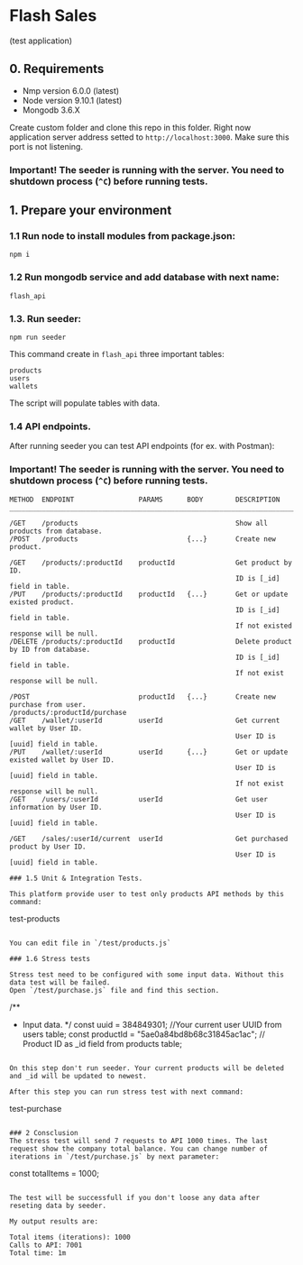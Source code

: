 # Flash Sales
(test application)

## 0. Requirements

* Nmp version 6.0.0 (latest)
* Node version 9.10.1 (latest)
* Mongodb 3.6.X

Create custom folder and clone this repo in this folder. Right now application server address setted to `http://localhost:3000`. Make sure this port is not listening.

### Important! The seeder is running with the server. You need to shutdown process (`^C`) before running tests.

## 1. Prepare your environment

### 1.1 Run node to install modules from package.json:

```
npm i
```

### 1.2 Run mongodb service and add database with next name:

```
flash_api
```

### 1.3. Run seeder:

```
npm run seeder
```
This command create in `flash_api` three important tables:

```
products
users
wallets
```

The script will populate tables with data.

### 1.4 API endpoints. 

After running seeder you can test API endpoints (for ex. with Postman):

### Important! The seeder is running with the server. You need to shutdown process (`^C`) before running tests.

```
METHOD	ENDPOINT		        PARAMS		BODY		DESCRIPTION
__________________________________________________________________________________________________

/GET	/products						                Show all products from database.
/POST	/products				            {...}		Create new product.

/GET	/products/:productId	productId			    Get product by ID. 
								                        ID is [_id] field in table.
/PUT	/products/:productId	productId	{...}		Get or update existed product. 
								                        ID is [_id] field in table. 
								                        If not existed response will be null.
/DELETE	/products/:productId	productId			    Delete product by ID from database. 
								                        ID is [_id] field in table. 
								                        If not exist response will be null.

/POST				            productId	{...}		Create new purchase from user.
/products/:productId/purchase
/GET	/wallet/:userId		    userId				    Get current wallet by User ID. 
								                        User ID is [uuid] field in table.
/PUT	/wallet/:userId		    userId		{...}		Get or update existed wallet by User ID. 
								                        User ID is [uuid] field in table.
								                        If not exist response will be null.
/GET	/users/:userId		    userId				    Get user information by User ID.
								                        User ID is [uuid] field in table.

/GET	/sales/:userId/current	userId				    Get purchased product by User ID.
								                        User ID is [uuid] field in table.

### 1.5 Unit & Integration Tests.

This platform provide user to test only products API methods by this command:

```
test-products
```

You can edit file in `/test/products.js`

### 1.6 Stress tests

Stress test need to be configured with some input data. Without this data test will be failed.
Open `/test/purchase.js` file and find this section.

```
/**
 * Input data.
 */
const uuid = 384849301; //Your current user UUID from users table;
const productId = "5ae0a84bd8b68c31845ac1ac"; // Product ID as _id field from products table;
```

On this step don't run seeder. Your current products will be deleted and _id will be updated to newest.

After this step you can run stress test with next command:

```
test-purchase
```

### 2 Consclusion
The stress test will send 7 requests to API 1000 times. The last request show the company total balance. You can change number of iterations in `/test/purchase.js` by next parameter:

```
const totalItems = 1000;
```

The test will be successfull if you don't loose any data after reseting data by seeder.

My output results are:

Total items (iterations): 1000
Calls to API: 7001
Total time: 1m